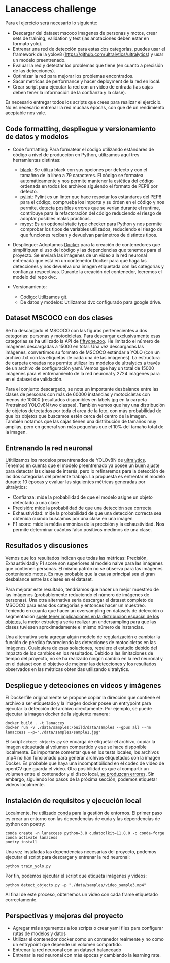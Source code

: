 # Lanaccess challenge

Para el ejercicio será necesario lo siguiente:

- Descargar del dataset mscoco imagenes de personas y motos, crear sets de training, validation y test (las anotaciones deben estar en formato yolo).
- Entrenar una red de detección para estas dos categorías, puedes usar el framework de la yolov8 (<https://github.com/ultralytics/ultralytics>) y usar un modelo preentrenado.
- Evaluar la red y detectar los problemas que tiene (en cuanto a precisión de las detecciones).
- Optimizar la red para mejorar los problemas encontrados.
- Sacar metricas de performance y hacer deployment de la red en local.
- Crear script para ejecutar la red con un video de entrada (las cajas deben tener la información de la confianza y la clase).

Es necesario entregar todos los scripts que crees para realizar el ejercicio.
No es necesario entrenar la red muchas épocas, con que dé un rendimiento aceptable nos vale.

## Code formatting, despliegue y versionamiento de datos y modelos

- Code formatting: Para formatear el código utilizando estándares de código a nivel de producción en Python, utilizamos aquí tres herramientas distintas:
  - [black](https://black.readthedocs.io/en/stable/): Se utiliza black con sus opciones por defecto y con el tamañno de la línea a 79 caracteres. El código se formatea automáticamente y nos permite mantener la estética del código ordenada en todos los archivos siguiendo el formato de PEP8 por defecto.
  - [pylint](https://www.pylint.org/): Pylint es un linter que hace respetar los estándares del PEP8 para el código, comprueba los imports y su órden en el código y nos permite, detecta posibles errores que se verían durante el runtime, contribuye para la refactoración del código reduciendo el riesgo de adoptar posibles malas prácticas.
  - [mypy](https://mypy-lang.org/): Es un optional static type checker para Python y nos permite comprobar los tipos de variables utilizados, reduciendo el riesgo de que funciones reciban y devuelvan parámetros de distintos tipos.

- Despliegue: Adoptamos [Docker](https://www.docker.com/) para la creación de contenedores que simplifiquen el uso del código y las dependencias que tenemos para el proyecto. Se enviará las imágenes de un video a la red neuronal entrenada que está en un contenedor Docker para que haga las detecciones y nos devuelva una imagen etiquetada con las categorías y confianza respectivas. Durante la creación del contenedor, leeremos el modelo del repo dvc.

- Versionamiento:
  - Código: Utilizamos git.
  - De datos y modelos: Utilizamos dvc configurado para google drive.

## Dataset MSCOCO con dos clases

Se ha descargado el MSCOCO con las figuras pertenecientes a dos categorias: personas y motocicletas. Para descargar exclusivamente esas categorias se ha utilizado la API de [fiftyone.zoo](<https://docs.voxel51.com/>). He limitado el número de imágenes descargadas a 15000 en total. Una vez descargadas las imágenes, convertimos su formato de MSCOCO estándar a YOLO (con un archivo .txt con las etiquetas de cada una de las imágenes). La estructura de carpeta creadas nos permite utilizar los modelos de ultralytics a través de un archivo de configuración yaml. Vemos que hay un total de 15000 imágenes para el entrenamiento de la red neuronal y 2724 imágenes para en el dataset de validación.

Para el conjunto descargado, se nota un importante desbalance entre las clases de personas con más de 60000 instancias y motocicletas con menos de 10000 (resultados disponibles en labels.jpg en la carpeta Pretrained YOLOv8N two classes). También vemos que hay una distribución de objetos detectados por toda el area de la foto, con más probabilidad de que los objetos que buscamos estén cerca del centro de la imagen. También notamos que las cajas tienen una distribución de tamaños muy amplias, pero en general son más pequeñas que el 10% del tamaño total de la imagen.

## Entrenando la red neuronal

Utitilizamos los modelos preentrenados de YOLOv8N de [ultralytics](https://docs.ultralytics.com/modes/). Tenemos en cuenta que el modelo preentrenado ya posee un buen ajuste para detectar las clases de interés, pero lo refinaremos para la detección de las dos categorías del presente trabajo. La propuesta es entrentar el modelo durante 10 épocas y evaluar las siguientes métricas generadas por ultralytics:

- Confianza: mide la probabilidad de que el modelo asigne un objeto detectado a una clase
- Precisión: mide la probabilidad de que una detección sea correcta
- Exhaustividad: mide la probabilidad de que una detección correcta sea obtenida cuando buscamos por una clase en una imagen
- F1 score: mide la média armónica de la precisión y la exhaustividad. Nos permite determinar cuántos falso positivos medimos de una clase.

## Resultados y discusiones

Vemos que los resultados indican que todas las métricas: Precisión, Exhaustividad y F1 score son superiores al modelo naive para las imágenes que contienen personas. El mismo patrón no se observa para las imágenes conteniendo motos. Es muy probable que la causa principal sea el gran desbalance entre las clases en el dataset.

Para mejorar este resultado, tendríamos que hacer un mejor muestreo de las imágenes (probablemente reduciendo el número de imágenes de personas). Una otra alternativa sería descargar el dataset completo de MSCOCO para esas dos categorías y entonces hacer un muestreo. Teniendo en cuanta que hacer un oversampling en datasets de detección o segmentación [suele tener implicaciones en la distribución espacial de los objetos](https://arxiv.org/abs/1106.1813), la mejor estrategia sería realizar un undersampling para que las clases tuviesen aproximadamente el mismo número de instancias.

Una alternativa sería agregar algún modelo de regularización o cambiar la función de pérdida favoreciendo las detecciones de motocicletas en las imágenes. Cualquiera de esas soluciones, requiere el estudio debido del impacto de los cambios en los resultados. Debido a las limitaciones de tiempo del proyecto, no se ha realizado ningún cambio en la red neuronal y en el dataset con el objetivo de mejorar las detecciones y los resultados observados en las métricas obtenidas utilizando ultralytics.

## Despliegue y detecciones en videos y imágenes

El Dockerfile originalmente se propone copiar la dirección que contiene el archivo a ser etiquetado y la imagen docker posee un entrypoint para ejecutar la detección del archivo directamente. Por ejemplo, se puede ejecutar la imagen docker de la siguiente manera:

```console
docker build . -t lanacces
docker run -v ./data/samples:/build/data/samples --gpus all --rm lanaccess --p="./data/samples/sample1.jpg"
```

El script `detect_objects.py` se encarga de etiquetar el archivo, copiar la imagen etiquetada al volumen compartido y ese se hace disponible localmente. Es importante comentar que en los tests locales, los archivos .mp4 no han funcionado para generar archivos etiquetados con la imagen Docker. Es probable que haya una incompatibilidad en el codec de video de openCV que guarda el video. Otra posibilidad es que al compartir un volumen entre el contenedor y el disco local, [se produzcan errores](https://forums.docker.com/t/volume-vs-mounting-a-host-folder-in-regards-to-file-corruption/14032). Sin embargo, siguiendo los pasos de la próxima sección, podemos etiquetar videos localmente.

## Instalación de requisitos y ejecución local

Localmente, he utilizado [conda](https://www.anaconda.com/download/) para la gestión de entornos. El primer paso es crear un entorno con las dependencias de cuda y las dependencias de python con poetry:

```console
conda create -n lanaccess python=3.8 cudatoolkit=11.8.0 -c conda-forge
conda activate lanacess
poetry install
```

Una vez instaladas las dependencias necesarias del proyecto, podemos ejecutar el script para descargar y entrenar la red neuronal:

```console
python train_yolo.py
```

Por fin, podemos ejecutar el script que etiqueta imágenes y videos:

```console
python detect_objects.py -p "./data/samples/video_sample3.mp4"
```

Al final de este proceso, obtenemos un video con cada frame etiquetado correctamente.

## Perspectivas y mejoras del proyecto

- Agregar más argumentos a los scripts o crear yaml files para configurar rutas de modelos y datos
- Utilizar el contenedor docker como un contenedor realmente y no como un entrypoint que depende un volumen compartido.
- Entrenar la red neuronal con un dataset balanceado
- Entrenar la red neuronal con más épocas y cambiando la learning rate.
